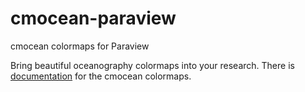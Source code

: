 # cmocean-paraview
cmocean colormaps for Paraview

Bring beautiful oceanography colormaps into your research. There is [documentation](http://matplotlib.org/cmocean/) for the cmocean colormaps.
